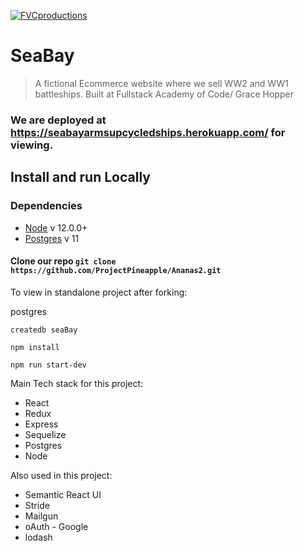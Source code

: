 <a href="http://.com"><img src="https://qph.fs.quoracdn.net/main-qimg-076692310d8cec5b4a0ceada7c888cf9?s=200" title="FVCproductions" alt="FVCproductions"></a>

# SeaBay

> A fictional Ecommerce website where we sell WW2 and WW1 battleships. Built at Fullstack Academy of Code/ Grace Hopper 

### We are deployed at https://seabayarmsupcycledships.herokuapp.com/ for viewing.

## Install and run Locally
### Dependencies
* [Node](https://nodejs.org/en/) v 12.0.0+
* [Postgres](https://www.postgresql.org/) v 11
#### Clone our repo ```git clone https://github.com/ProjectPineapple/Ananas2.git```
To view in standalone project after forking:

postgres

```createdb seaBay```

```npm install```

```npm run start-dev```

Main Tech stack for this project:
* React
* Redux
* Express
* Sequelize
* Postgres
* Node

Also used in this project:
* Semantic React UI
* Stride
* Mailgun
* oAuth - Google
* lodash
